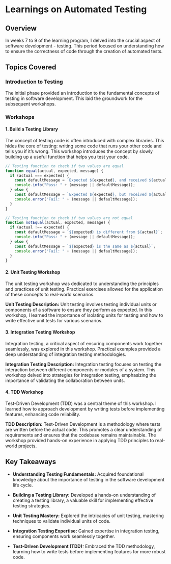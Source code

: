 # Learnings on Automated Testing

## Overview

In weeks 7 to 9 of the learning program, I delved into the crucial aspect of software development - testing. This period focused on understanding how to ensure the correctness of code through the creation of automated tests.

## Topics Covered

### Introduction to Testing

The initial phase provided an introduction to the fundamental concepts of testing in software development. This laid the groundwork for the subsequent workshops.

### Workshops

#### 1. Build a Testing Library

The concept of testing code is often introduced with complex libraries. This hides the core of testing: writing some code that runs your other code and tells you if it’s wrong. This workshop introduces the concept by slowly building up a useful function that helps you test your code.
```javascript
// Testing function to check if two values are equal
function equal(actual, expected, message) {
  if (actual === expected) {
    const defaultMessage = `Expected ${expected}, and received ${actual}`;
    console.info("Pass: " + (message || defaultMessage));
  } else {
    const defaultMessage = `Expected ${expected}, but received ${actual} instead`;
    console.error("Fail: " + (message || defaultMessage));
  }
}

// Testing function to check if two values are not equal
function notEqual(actual, expected, message) {
  if (actual !== expected) {
    const defaultMessage = `${expected} is different from ${actual}`;
    console.info("Pass: " + (message || defaultMessage));
  } else {
    const defaultMessage = `${expected} is the same as ${actual}`;
    console.error("Fail: " + (message || defaultMessage));
  }
}
````

#### 2. Unit Testing Workshop

The unit testing workshop was dedicated to understanding the principles and practices of unit testing. Practical exercises allowed for the application of these concepts to real-world scenarios.

**Unit Testing Description:**
Unit testing involves testing individual units or components of a software to ensure they perform as expected. In this workshop, I learned the importance of isolating units for testing and how to write effective unit tests for various scenarios.

#### 3. Integration Testing Workshop

Integration testing, a critical aspect of ensuring components work together seamlessly, was explored in this workshop. Practical examples provided a deep understanding of integration testing methodologies.

**Integration Testing Description:**
Integration testing focuses on testing the interaction between different components or modules of a system. This workshop delved into strategies for integration testing, emphasizing the importance of validating the collaboration between units.

#### 4. TDD Workshop

Test-Driven Development (TDD) was a central theme of this workshop. I learned how to approach development by writing tests before implementing features, enhancing code reliability.

**TDD Description:**
Test-Driven Development is a methodology where tests are written before the actual code. This promotes a clear understanding of requirements and ensures that the codebase remains maintainable. The workshop provided hands-on experience in applying TDD principles to real-world projects.


## Key Takeaways

- **Understanding Testing Fundamentals:** Acquired foundational knowledge about the importance of testing in the software development life cycle.

- **Building a Testing Library:** Developed a hands-on understanding of creating a testing library, a valuable skill for implementing effective testing strategies.

- **Unit Testing Mastery:** Explored the intricacies of unit testing, mastering techniques to validate individual units of code.

- **Integration Testing Expertise:** Gained expertise in integration testing, ensuring components work seamlessly together.

- **Test-Driven Development (TDD):** Embraced the TDD methodology, learning how to write tests before implementing features for more robust code.

